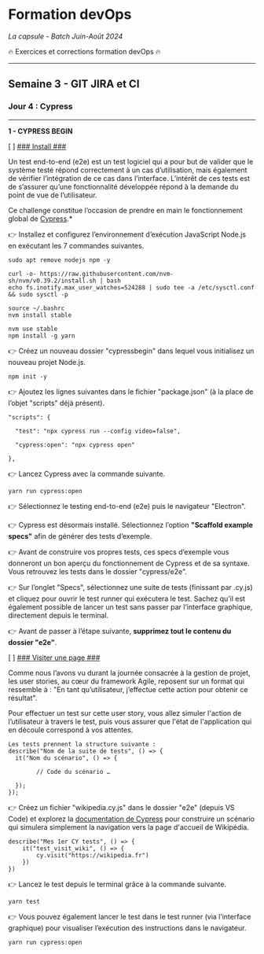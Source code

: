 # Formation devOps
_La capsule - Batch Juin-Août 2024_

:fire: Exercices et corrections formation devOps :fire:

---

## Semaine 3 - GIT JIRA et CI

### Jour 4 : Cypress ###

---

**1 - CYPRESS BEGIN**

[ ] <ins>### Install ###</ins>

Un test end-to-end (e2e) est un test logiciel qui a pour but de valider que le système testé répond 
correctement à un cas d’utilisation, mais également de vérifier l’intégration de ce cas dans l’interface.
L’intérêt de ces tests est de s’assurer qu’une fonctionnalité développée répond à la demande du point de 
vue de l’utilisateur.

Ce challenge constitue l’occasion de prendre en main le fonctionnement global de [Cypress](https://docs.cypress.io/guides/overview/why-cypress).*

👉 Installez et configurez l’environnement d’exécution JavaScript Node.js en exécutant les 7 commandes suivantes.

```
sudo apt remove nodejs npm -y

curl -o- https://raw.githubusercontent.com/nvm-sh/nvm/v0.39.2/install.sh | bash
echo fs.inotify.max_user_watches=524288 | sudo tee -a /etc/sysctl.conf && sudo sysctl -p

source ~/.bashrc
nvm install stable

nvm use stable
npm install -g yarn
```

👉 Créez un nouveau dossier "cypressbegin" dans lequel vous initialisez un nouveau projet Node.js.

```
npm init -y
```

👉 Ajoutez les lignes suivantes dans le fichier "package.json" (à la place de l’objet "scripts" déjà présent).

```
"scripts": {

  "test": "npx cypress run --config video=false",

  "cypress:open": "npx cypress open"

},
```

👉 Lancez Cypress avec la commande suivante.

```
yarn run cypress:open
```

👉 Sélectionnez le testing end-to-end (e2e) puis le navigateur "Electron".

👉 Cypress est désormais installé. Sélectionnez l’option **"Scaffold example specs"** afin de générer des tests d’exemple. 

👉 Avant de construire vos propres tests, ces specs d’exemple vous donneront un bon aperçu du 
fonctionnement de Cypress et de sa syntaxe. Vous retrouvez les tests dans le dossier "cypress/e2e".

👉 Sur l’onglet "Specs", sélectionnez une suite de tests (finissant par .cy.js) et cliquez
pour ouvrir le test runner qui exécutera le test. Sachez qu’il est également possible de lancer 
un test sans passer par l’interface graphique, directement depuis le terminal.

👉 Avant de passer à l’étape suivante, **supprimez tout le contenu du dossier "e2e"**.


[ ] <ins>### Visiter une page ###</ins>

Comme nous l’avons vu durant la journée consacrée à la gestion de projet, les user stories, au cœur du 
framework Agile, reposent sur un format qui ressemble à : "En tant qu’utilisateur, j’effectue cette 
action pour obtenir ce résultat".

Pour effectuer un test sur cette user story, vous allez simuler l'action de l’utilisateur à travers le test, 
puis vous assurer que l'état de l'application qui en découle correspond à vos attentes.

```
Les tests prennent la structure suivante :
describe("Nom de la suite de tests", () => {
  it("Nom du scénario", () => {

        // Code du scénario …

  });
});
```

👉 Créez un fichier "wikipedia.cy.js" dans le dossier "e2e" (depuis VS Code) et explorez la [documentation de Cypress](https://docs.cypress.io/guides/end-to-end-testing/writing-your-first-end-to-end-test)
pour construire un scénario qui simulera simplement la navigation vers la page d'accueil de Wikipédia.

```
describe("Mes 1er CY tests", () => {
    it("test_visit_wiki", () => {
        cy.visit("https://wikipedia.fr")
    })
})
````


👉 Lancez le test depuis le terminal grâce à la commande suivante.

```
yarn test
```

👉 Vous pouvez également lancer le test dans le test runner (via l’interface graphique) pour visualiser l’exécution des instructions dans le navigateur.

```
yarn run cypress:open
```
